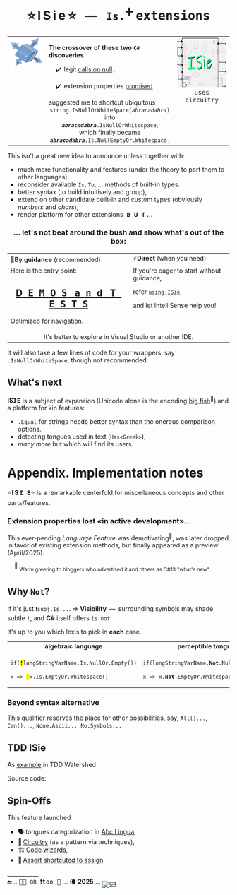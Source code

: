 <h1 align="center">⭐&thinsp;I&thinsp;S&thinsp;i&thinsp;e&thinsp;⭐ &nbsp; &mdash; &nbsp; <code>Is.</code><sup>➕</sup> <samp>extensions</samp></h1>

<table align="center"><tr valign="top"><td><picture><img src="../../../_rsc/img/ISie.jpg" alt="&nbsp;&nbsp;I&thinsp;S&thinsp;i&thinsp;e&nbsp;&nbsp;extensions"/></picture></td><td>
<p><b>The crossover of these two <code>C#</code> discoveries</b></p>
<div>&nbsp; &nbsp; ✔️ &thinsp;legit <a href="../../../frames/README+/calls_on_null.md">calls on null</a>&thinsp;,</div>
<p>&nbsp; &nbsp; ✔️ &thinsp;extension properties <a href="https://github.com/dotnet/roslyn/issues/11159">promised</a></p>
<div>suggested me to shortcut ubiquitous </div>
  <div align="center"><code>string.IsNullOrWhiteSpace(<i>abracadabra</i>)</code><br />into<br /><code><i><b>abracadabra</b></i>.IsNullOrWhitespace</code>,<br />
  which finally became<br /><code><i><b>abracadabra</b></i>.Is.NullEmptyOr.Whitespace</code>&thinsp;.</div>
</td><td><picture><img src="../../../_rsc/img/_nav/tiles/ISieCircuitry_200px.jpg" alt="&nbsp;&nbsp;I&thinsp;S&thinsp;i&thinsp;e&nbsp;&nbsp;extensions"/></picture><br />
  <div align="center"><samp>uses circuitry</samp></div></td></tr></table>

This isn't a great new idea to announce unless together with:

+ much more functionality and features (under the theory to port them to other languages),
+ reconsider available `Is`, `To`, ... methods of built-in types.
+ better syntax (to build intuitively and group),
+ extend on other candidate built-in and custom types (obviously _numbers_ and _chars_),
+ render platform for other extensions&nbsp;&nbsp;**<samp>B&thinsp;U&thinsp;T</samp> ...**

<h3 align="center">... let's not beat around the bush and show what's out of the box:</h3>

<table align="center"><tr></tr><tr><td>🧪<b>By guidance</b> (recommended)</td><td>⚡<b>Direct</b> (when you need)</td></tr>
  <tr valign="top"><td>
  <div>Here is the entry point:</div>
  <h2 align="center"><a href="../../../../src/TuttiFrutti/ISie_Tests/BuiltinTypes">D<samp>&thinsp;E&thinsp;M&thinsp;O&thinsp;S</samp>&nbsp;&nbsp;&nbsp;<samp>a&thinsp;n&thinsp;d</samp>&nbsp;&nbsp;&nbsp;T<samp>&thinsp;E&thinsp;S&thinsp;T&thinsp;S</samp></a></h2>
  <p>Optimized for navigation.</p>
  </td><td>
    <div>If you're eager to start without guidance,</div>
  <p>refer <a href="../../../../src/TuttiFrutti/ISie"><code>using ISie</code></a>,</p>
  <p>and let IntelliSense help you!</p>

  </td></tr><tr><td colspan="2" align="center">It's better to explore in Visual Studio or another IDE.</td></tr></table>

It will also take a few lines of code for your wrappers, say `.IsNullOrWhiteSpace`, though not recommended.

## What's next

**IS<samp>IE</samp>** is a subject of expansion (Unicode alone is the encoding [big fish](https://www.unicode.org/glossary/)<sup>🔗</sup>) and a platform for kin features:

+ `.Equal` for strings needs better syntax than the onerous comparison options. 
+ detecting tongues used in text (`Has<Greek>`),
+ _many more_ but which will find its users.

# Appendix. Implementation notes

⭐<b>I&thinsp;S&thinsp;<samp>I&thinsp;E</samp></b>⭐ is a remarkable centerfold for miscellaneous concepts and other parts/features.

### Extension properties lost «in active development»... 

This ever-pending _Language Feature_ was demotivating<sup>🙋</sup>, was later dropped in favor of existing extension methods, but finally appeared as a preview (April/2025).

&nbsp;&nbsp;&nbsp;&nbsp;<sup>🙋</sup> <sub>Warm greeting to bloggers who advertised it and others as C#13 "what's new".</sub> 

## Why `Not`?

If it's just <code>❗subj.Is...</code>. &rArr; **Visibility** &thinsp;&mdash;&thinsp; surrounding symbols may shade subtle `!`, and **C#** itself offers `is not`. 

It's up to you which lexis to pick in **each** case.

<table><tr><td align="center"><b>algebraic language</b></td><td align="center"><b>perceptible tongue</b></td></tr><tr><td>
<p><code>if(<mark><b>!</b></mark>longStringVarName.Is.NullOr.Empty())</code></p>
<p><code>x => <mark><b>!</b></mark>x.Is.EmptyOr.Whitespace()</code></td></p>
<td>
<p><code>if(longStringVarName.<b>Not</b>.NullOr.Empty())</code></p>
<p><code>x => x.<b>Not</b>.EmptyOr.Whitespace()</code></p>
</td></tr></table>

### Beyond syntax alternative

This qualifier reserves the place for other possibilities, say, `All()...`, `Can()...`, `None.Ascii...`, `No.Symbols...`  

## TDD ISie

As [example](https://github.com/Kyriosity/read-write/blob/main/README+/software/tests/asDrive/README+/TDD-Watershed/README.md#TDD-ISie) in TDD Watershed

Source code:

## Spin-Offs

This feature launched 

+ 🗣️&thinsp;tongues categorization in [Abc Lingua](../../../../src/TuttiFrutti/AbcLingua),
+ 🪫&thinsp;[Circuitry](../../../techniques/README+/circuitry) (as a pattern via techniques),
+ 🏗️&thinsp;[Code wizards](../../../../src/TuttiFrutti/WizConstr/README.md),
+ 🧪&thinsp;[Assert shortcuted to assign](../../../../src/TuttiFrutti/FeatTest/AssertByAssign)

\___________\
🔚 .. <samp>🐝🐝 <code>OR</code> ❗too 🐝</samp> ... 🌘 **2025** ... <sub>[![C#](https://custom-icon-badges.demolab.com/badge/C%23-but_for_all-orangered.svg?logo=cshrp&logoColor=white&color=turquose)](#)</sub>
